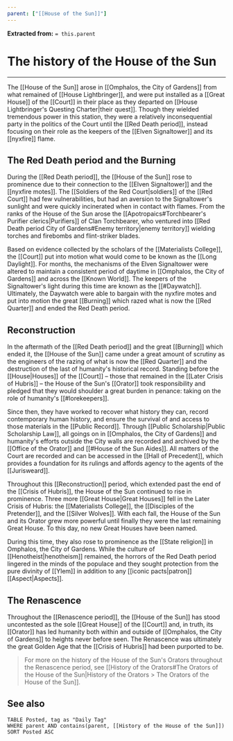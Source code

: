 ```yaml
---
parent: ["[[House of the Sun]]"]
---
```

**Extracted from:** `= this.parent`
# The history of the House of the Sun

---

The [[House of the Sun]] arose in [[Omphalos, the City of Gardens]] from what remained of [[House Lightbringer]], and were put installed as a [[Great House]] of the [[Court]] in their place as they departed on [[House Lightbringer's Questing Charter|their quest]]. Though they wielded tremendous power in this station, they were a relatively inconsequential party in the politics of the Court until the [[Red Death period]], instead focusing on their role as the keepers of the [[Elven Signaltower]] and its [[nyxfire]] flame.

## The Red Death period and the Burning

During the [[Red Death period]], the [[House of the Sun]] rose to prominence due to their connection to the [[Elven Signaltower]] and the [[nyxfire motes]]. The [[Soldiers of the Red Court|soldiers]] of the [[Red Court]] had few vulnerabilities, but had an aversion to the Signaltower's sunlight and were quickly incinerated when in contact with flames. From the ranks of the House of the Sun arose the [[Apotropaics#Torchbearer's Purifier clerics|Purifiers]] of Clan Torchbearer, who ventured into [[Red Death period City of Gardens#Enemy territory|enemy territory]] wielding torches and firebombs and flint-striker blades.

Based on evidence collected by the scholars of the [[Materialists College]], the [[Court]] put into motion what would come to be known as the [[Long Daylight]]. For months, the mechanisms of the Elven Signaltower were altered to maintain a consistent period of daytime in [[Omphalos, the City of Gardens]] and across the [[Known World]]. The keepers of the Signaltower's light during this time are known as the [[#Daywatch]]. Ultimately, the Daywatch were able to bargain with the nyxfire motes and put into motion the great [[Burning]] which razed what is now the [[Red Quarter]] and ended the Red Death period.

## Reconstruction

In the aftermath of the [[Red Death period]] and the great [[Burning]] which ended it, the [[House of the Sun]] came under a great amount of scrutiny as the engineers of the razing of what is now the [[Red Quarter]] and the destruction of the last of humanity's historical record. Standing before the [[House|Houses]] of the [[Court]] – those that remained in the [[Later Crisis of Hubris]] – the House of the Sun's [[Orator]] took responsibility and pledged that they would shoulder a great burden in penance: taking on the role of humanity's [[#lorekeepers]].

Since then, they have worked to recover what history they can, record contemporary human history, and ensure the survival of and access to those materials in the [[Public Record]]. Through [[Public Scholarship|Public Scholarship Law]], all goings on in [[Omphalos, the City of Gardens]] and humanity's efforts outside the City walls are recorded and archived by the [[Office of the Orator]] and [[#House of the Sun Aides]]. All matters of the Court are recorded and can be accessed in the [[Hall of Precedent]], which provides a foundation for its rulings and affords agency to the agents of the [[Jurisweard]].

Throughout this [[Reconstruction]] period, which extended past the end of the [[Crisis of Hubris]], the House of the Sun continued to rise in prominence. Three more [[Great House|Great Houses]] fell in the Later Crisis of Hubris: the [[Materialists College]], the [[Disciples of the Pretender]], and the [[Silver Wolves]]. With each fall, the House of the Sun and its Orator grew more powerful until finally they were the last remaining Great House. To this day, no new Great Houses have been named.

During this time, they also rose to prominence as the [[State religion]] in Omphalos, the City of Gardens. While the culture of [[Henotheist|henotheism]] remained, the horrors of the Red Death period lingered in the minds of the populace and they sought protection from the pure divinity of [[Ylem]] in addition to any [[iconic pacts|patron]] [[Aspect|Aspects]].

## The Renascence

Throughout the [[Renascence period]], the [[House of the Sun]] has stood uncontested as the sole [[Great House]] of the [[Court]] and, in truth, its [[Orator]] has led humanity both within and outside of [[Omphalos, the City of Gardens]] to heights never before seen. The Renascence was ultimately the great Golden Age that the [[Crisis of Hubris]] had been purported to be.

> For more on the history of the House of the Sun's Orators throughout the Renascence period, see [[History of the Orators#The Orators of the House of the Sun|History of the Orators > The Orators of the House of the Sun]].

## See also
```dataview
TABLE Posted, tag as "Daily Tag"
WHERE parent AND contains(parent, [[History of the House of the Sun]])
SORT Posted ASC
```